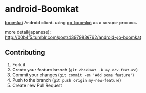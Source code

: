 # android-Boomkat

[boomkat](http://boomkat.com) Android client. using [go-boomkat](https://github.com/koyachi/go-boomkat) as a scraper process.

more detail(japanese): http://00b4f5.tumblr.com/post/43979836762/android-go-boomkat

## Contributing

1. Fork it
2. Create your feature branch (`git checkout -b my-new-feature`)
3. Commit your changes (`git commit -am 'Add some feature'`)
4. Push to the branch (`git push origin my-new-feature`)
5. Create new Pull Request
